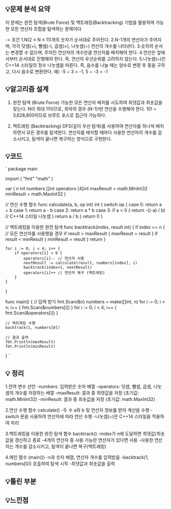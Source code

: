 ## 💡문제 분석 요약
이 문제는 완전 탐색(Brute Force) 및 백트래킹(Backtracking) 기법을 활용하여 가능한 모든 연산자 조합을 탐색하는 문제이다


-> 조건
1.N(2 ≤ N ≤ 11)개의 숫자가 순서대로 주어진다.
2.N-1개의 연산자가 주어지며, 각각 덧셈(+), 뺄셈(-), 곱셈(×), 나눗셈(÷) 연산의 개수를 나타낸다.
3.숫자의 순서는 변경할 수 없으며, 주어진 연산자의 개수만큼 연산자를 배치해야 한다.
4.연산은 앞에서부터 순서대로 진행해야 한다. 즉, 연산자 우선순위를 고려하지 않는다.
5.나눗셈(÷)은 C++14 스타일의 정수 나눗셈을 따른다.
즉, 음수를 나눌 때는 양수로 변환 후 몫을 구하고, 다시 음수로 변환한다.
예) -5 ÷ 3 = -1, 5 ÷ -3 = -1

## 💡알고리즘 설계
1) 완전 탐색 (Brute Force)
가능한 모든 연산자 배치를 시도하여 최댓값과 최솟값을 찾는다.
N이 최대 11이므로, 최악의 경우 (N-1)!번 연산을 수행해야 한다.
10! = 3,628,800이므로 브루트 포스로 접근이 가능하다.

2) 백트래킹 (Backtracking)
DFS(깊이 우선 탐색)를 사용하여 연산자를 하나씩 배치하면서 모든 경우를 탐색한다.
연산자를 배치할 때마다 사용한 연산자의 개수를 감소시키고, 탐색이 끝나면 복구하는 방식으로 구현한다.

## 💡코드
`
package main

import (
	"fmt"
	"math"
)

var (
	n          int
	numbers    []int
	operators  [4]int
	maxResult  = math.MinInt32
	minResult  = math.MaxInt32
)

// 연산 수행 함수
func calculate(a, b, op int) int {
	switch op {
	case 0:
		return a + b
	case 1:
		return a - b
	case 2:
		return a * b
	case 3:
		if a < 0 {
			return -((-a) / b) // C++14 스타일 나눗셈
		}
		return a / b
	}
	return 0
}

// 백트래킹을 이용한 완전 탐색
func backtrack(index, result int) {
	if index == n { // 모든 연산자를 사용했을 경우
		if result > maxResult {
			maxResult = result
		}
		if result < minResult {
			minResult = result
		}
		return
	}

	for i := 0; i < 4; i++ {
		if operators[i] > 0 {
			operators[i]-- // 연산자 사용
			nextResult := calculate(result, numbers[index], i)
			backtrack(index+1, nextResult)
			operators[i]++ // 연산자 복구 (백트래킹)
		}
	}
}

func main() {
	// 입력 받기
	fmt.Scan(&n)
	numbers = make([]int, n)
	for i := 0; i < n; i++ {
		fmt.Scan(&numbers[i])
	}
	for i := 0; i < 4; i++ {
		fmt.Scan(&operators[i])
	}

	// 백트래킹 수행
	backtrack(1, numbers[0])

	// 결과 출력
	fmt.Println(maxResult)
	fmt.Println(minResult)
}
`

## 💡 정리
1.전역 변수 선언
-numbers: 입력받은 숫자 배열
-operators: 덧셈, 뺄셈, 곱셈, 나눗셈의 개수를 저장하는 배열
-maxResult: 결과 중 최댓값을 저장 (초기값: math.MinInt32)
-minResult: 결과 중 최솟값을 저장 (초기값: math.MaxInt32)

2.연산 수행 함수 calculate()
-두 수 a와 b 및 연산자 정보를 받아 계산을 수행
-switch 문을 사용하여 연산자에 따라 연산 수행
-나눗셈(÷)은 C++14 스타일을 적용하여 처리

3.백트래킹을 이용한 완전 탐색 함수 backtrack()
-index가 n에 도달하면 최댓값/최솟값을 갱신하고 종료
-4개의 연산자 중 사용 가능한 연산자가 있다면 사용
-사용한 연산자는 개수를 감소시키고, 탐색이 끝나면 복구(백트래킹)

4.메인 함수 (main())
-n과 숫자 배열, 연산자 개수를 입력받음
-backtrack(1, numbers[0]) 호출하여 탐색 시작
-최댓값과 최솟값을 출력


## 💡틀린 부분


## 💡느낀점